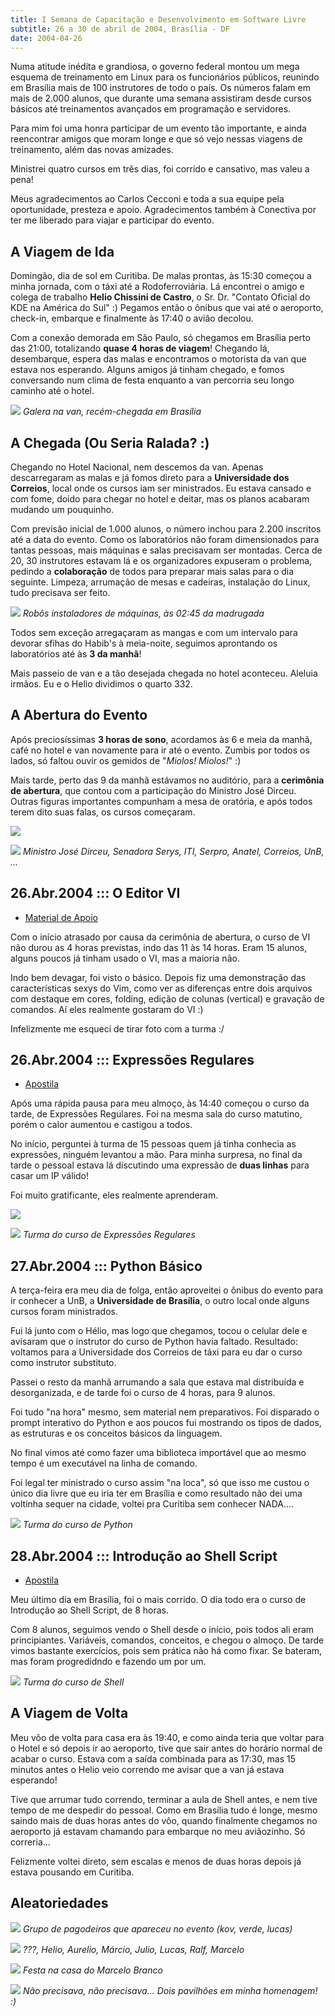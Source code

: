 ```yaml
---
title: I Semana de Capacitação e Desenvolvimento em Software Livre
subtitle: 26 a 30 de abril de 2004, Brasília - DF
date: 2004-04-26
---
```


Numa atitude inédita e grandiosa, o governo federal montou um
mega esquema de treinamento em Linux para os funcionários
públicos, reunindo em Brasília mais de 100 instrutores de todo
o país. Os números falam em mais de 2.000 alunos, que durante
uma semana assistiram desde cursos básicos até treinamentos
avançados em programação e servidores.

Para mim foi uma honra participar de um evento tão importante,
e ainda reencontrar amigos que moram longe e que só vejo
nessas viagens de treinamento, além das novas amizades.

Ministrei quatro cursos em três dias, foi corrido e cansativo,
mas valeu a pena!

Meus agradecimentos ao Carlos Cecconi e toda a sua equipe pela
oportunidade, presteza e apoio. Agradecimentos também à
Conectiva por ter me liberado para viajar e participar do
evento.

## A Viagem de Ida

Domingão, dia de sol em Curitiba. De malas prontas, às 15:30 começou a
minha jornada, com o táxi até a Rodoferroviária. Lá encontrei o amigo
e colega de trabalho **Helio Chissini de Castro**, o Sr. Dr. "Contato
Oficial do KDE na América do Sul" :) Pegamos então o ônibus que vai
até o aeroporto, check-in, embarque e finalmente às 17:40 o avião
decolou.

Com a conexão demorada em São Paulo, só chegamos em Brasília perto das
21:00, totalizando **quase 4 horas de viagem**! Chegando lá,
desembarque, espera das malas e encontramos o motorista da van que
estava nos esperando. Alguns amigos já tinham chegado, e fomos
conversando num clima de festa enquanto a van percorria seu longo
caminho até o hotel.

![](van.jpg)
*Galera na van, recém-chegada em Brasília*

## A Chegada (Ou Seria Ralada? :)

Chegando no Hotel Nacional, nem descemos da van. Apenas descarregaram
as malas e já fomos direto para a **Universidade dos Correios**, local
onde os cursos iam ser ministrados. Eu estava cansado e com fome,
doido para chegar no hotel e deitar, mas os planos acabaram mudando um
pouquinho.

Com previsão inicial de 1.000 alunos, o número inchou para 2.200
inscritos até a data do evento. Como os laboratórios não foram
dimensionados para tantas pessoas, mais máquinas e salas precisavam
ser montadas. Cerca de 20, 30 instrutores estavam lá e os
organizadores expuseram o problema, pedindo a **colaboração** de todos
para preparar mais salas para o dia seguinte. Limpeza, arrumação de
mesas e cadeiras, instalação do Linux, tudo precisava ser feito.

![](madrugada.jpg)
*Robôs instaladores de máquinas, às 02:45 da madrugada*

Todos sem exceção arregaçaram as mangas e com um intervalo para
devorar sfihas do Habib's à meia-noite, seguimos aprontando os
laboratórios até às **3 da manhã**!

Mais passeio de van e a tão desejada chegada no hotel aconteceu.
Aleluia irmãos. Eu e o Helio dividimos o quarto 332.

## A Abertura do Evento

Após preciosíssimas **3 horas de sono**, acordamos às 6 e meia da
manhã, café no hotel e van novamente para ir até o evento. Zumbis por
todos os lados, só faltou ouvir os gemidos de "*Miolos! Miolos!*"
:)

Mais tarde, perto das 9 da manhã estávamos no auditório, para a
**cerimônia de abertura**, que contou com a participação do Ministro José
Dirceu. Outras figuras importantes compunham a mesa de oratória, e
após todos terem dito suas falas, os cursos começaram.

![](abertura1.jpg)

![](abertura2.jpg)
*Ministro José Dirceu, Senadora Serys, ITI, Serpro, Anatel, Correios, UnB, ...*

## 26.Abr.2004 ::: O Editor VI

* [Material de Apoio](/curso/material/vim-ref.html)

Com o início atrasado por causa da cerimônia de abertura, o curso de
VI não durou as 4 horas previstas, indo das 11 às 14 horas. Eram 15
alunos, alguns poucos já tinham usado o VI, mas a maioria não.

Indo bem devagar, foi visto o básico. Depois fiz uma demonstração das
características sexys do Vim, como ver as diferenças entre dois
arquivos com destaque em cores, folding, edição de colunas (vertical)
e gravação de comandos. Aí eles realmente gostaram do VI :)

Infelizmente me esqueci de tirar foto com a turma :/

## 26.Abr.2004 ::: Expressões Regulares

* [Apostila](/curso/material/apostila-expressoes-intro.pdf)

Após uma rápida pausa para meu almoço, às 14:40 começou o curso da
tarde, de Expressões Regulares. Foi na mesma sala do curso matutino,
porém o calor aumentou e castigou a todos.

No início, perguntei à turma de 15 pessoas quem já tinha conhecia as
expressões, ninguém levantou a mão. Para minha surpresa, no final da
tarde o pessoal estava lá discutindo uma expressão de **duas linhas**
para casar um IP válido!

Foi muito gratificante, eles realmente aprenderam.

![](turma-er1.jpg)

![](turma-er2.jpg)
*Turma do curso de Expressões Regulares*

## 27.Abr.2004 ::: Python Básico

A terça-feira era meu dia de folga, então aproveitei o ônibus do
evento para ir conhecer a UnB, a **Universidade de Brasília**, o outro
local onde alguns cursos foram ministrados.

Fui lá junto com o Hélio, mas logo que chegamos, tocou o celular dele
e avisaram que o instrutor do curso de Python havia faltado.
Resultado: voltamos para a Universidade dos Correios de táxi para eu
dar o curso como instrutor substituto.

Passei o resto da manhã arrumando a sala que estava mal distribuída e
desorganizada, e de tarde foi o curso de 4 horas, para 9 alunos.

Foi tudo "na hora" mesmo, sem material nem preparativos. Foi disparado
o prompt interativo do Python e aos poucos fui mostrando os tipos de
dados, as estruturas e os conceitos básicos da linguagem.

No final vimos até como fazer uma biblioteca importável que ao mesmo
tempo é um executável na linha de comando.

Foi legal ter ministrado o curso assim "na loca", só que isso me
custou o único dia livre que eu iria ter em Brasília e como resultado
não dei uma voltinha sequer na cidade, voltei pra Curitiba sem
conhecer NADA....

![](turma-python.jpg)
*Turma do curso de Python*

## 28.Abr.2004 ::: Introdução ao Shell Script

* [Apostila](/curso/material/apostila-shell-intro.pdf)

Meu último dia em Brasília, foi o mais corrido. O dia todo era o curso
de Introdução ao Shell Script, de 8 horas.

Com 8 alunos, seguimos vendo o Shell desde o início, pois todos ali
eram principiantes. Variáveis, comandos, conceitos, e chegou o almoço.
De tarde vimos bastante exercícios, pois sem prática não há como
fixar. Se bateram, mas foram progredidndo e fazendo um por um.

![](turma-shell.jpg)
*Turma do curso de Shell*

## A Viagem de Volta

Meu vôo de volta para casa era às 19:40, e como ainda teria que voltar
para o Hotel e só depois ir ao aeroporto, tive que sair antes do
horário normal de acabar o curso. Estava com a saída combinada para as
17:30, mas 15 minutos antes o Helio veio correndo me avisar que a van
já estava esperando!

Tive que arrumar tudo correndo, terminar a aula de Shell antes, e nem
tive tempo de me despedir do pessoal. Como em Brasília tudo é longe,
mesmo saindo mais de duas horas antes do vôo, quando finalmente
chegamos no aeroporto já estavam chamando para embarque no meu
aviãozinho. Só correria...

Felizmente voltei direto, sem escalas e menos de duas horas depois já
estava pousando em Curitiba.

## Aleatoriedades

![](pagodeiros.jpg)
*Grupo de pagodeiros que apareceu no evento (kov, verde, lucas)*

![](instrutores.jpg)
*???, Helio, Aurelio, Márcio, Julio, Lucas, Ralf, Marcelo*

![](festa.jpg)
*Festa na casa do Marcelo Branco*

![](pavilhao.jpg)
*Não precisava, não precisava... Dois pavilhões em minha homenagem! :)*
